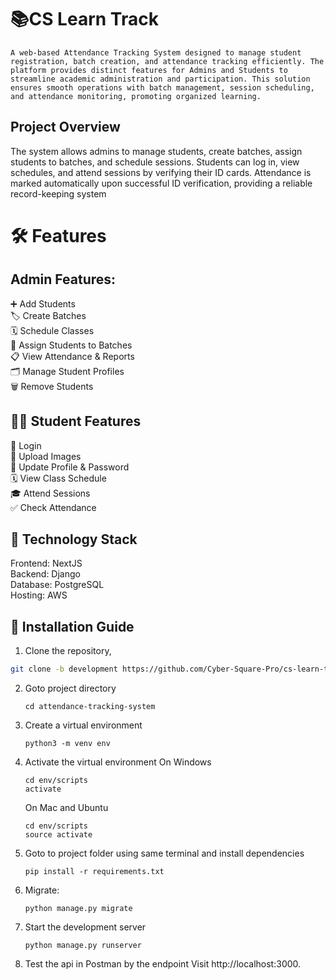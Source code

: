 # 📚CS Learn Track
    A web-based Attendance Tracking System designed to manage student registration, batch creation, and attendance tracking efficiently. The platform provides distinct features for Admins and Students to   streamline academic administration and participation. This solution ensures smooth operations with batch management, session scheduling, and attendance monitoring, promoting organized learning.

## Project Overview
   The system allows admins to manage students, create batches, assign students to batches, and schedule sessions. Students can log in, view schedules, and attend sessions by verifying their ID cards. Attendance is marked automatically upon successful ID verification, providing a reliable record-keeping system

# 🛠️ Features
## Admin Features:
➕ Add Students  
🏷️ Create Batches  
🗓️ Schedule Classes    
👥 Assign Students to Batches  
📋 View Attendance & Reports  
🗂️ Manage Student Profiles  
🗑️ Remove Students  

## 👨‍🎓 Student Features  
🔑 Login  
📸 Upload Images   
🔄 Update Profile & Password  
🗓️ View Class Schedule  
🎓 Attend Sessions  
✅ Check Attendance  

## 🚀 Technology Stack
Frontend: NextJS  
Backend: Django  
Database: PostgreSQL  
Hosting: AWS  

## 📝 Installation Guide

1. Clone the repository,    
   
```bash
git clone -b development https://github.com/Cyber-Square-Pro/cs-learn-track-api.git
```

2. Goto project directory    
   ```
   cd attendance-tracking-system
   ```

3. Create a virtual environment 
   ```
   python3 -m venv env
   ```
   
4. Activate the virtual environment
   On Windows
   ```
   cd env/scripts
   activate
   ```  
   On Mac and Ubuntu
   ```
   cd env/scripts
   source activate
   ```
   
5. Goto to project folder using same terminal and install dependencies 
   ```
   pip install -r requirements.txt
    ```  

6. Migrate:  
    ```
    python manage.py migrate
    ```
7. Start the development server
   ```
   python manage.py runserver
   ```
8. Test the api in Postman by the endpoint
     Visit http://localhost:3000.
